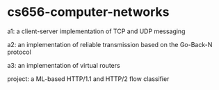 # cs656-computer-networks

a1: a client-server implementation of TCP and UDP messaging

a2: an implementation of reliable transmission based on the Go-Back-N protocol

a3: an implementation of virtual routers

project: a ML-based HTTP/1.1 and HTTP/2 flow classifier
